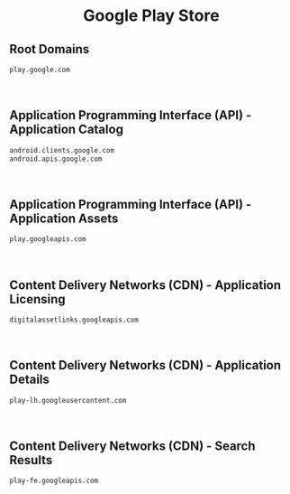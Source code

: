 


<h1 align="center">Google Play Store</h1>  


## Root Domains


```html
play.google.com
```  

<br>

## Application Programming Interface (API) - Application Catalog


```html
android.clients.google.com
android.apis.google.com
```  

<br>

## Application Programming Interface (API) - Application Assets


```html
play.googleapis.com
```  

<br>

## Content Delivery Networks (CDN) - Application Licensing


```html
digitalassetlinks.googleapis.com
```  

<br>

## Content Delivery Networks (CDN) - Application Details


```html
play-lh.googleusercontent.com
```  

<br>

## Content Delivery Networks (CDN) - Search Results


```html
play-fe.googleapis.com
```  

<br>
